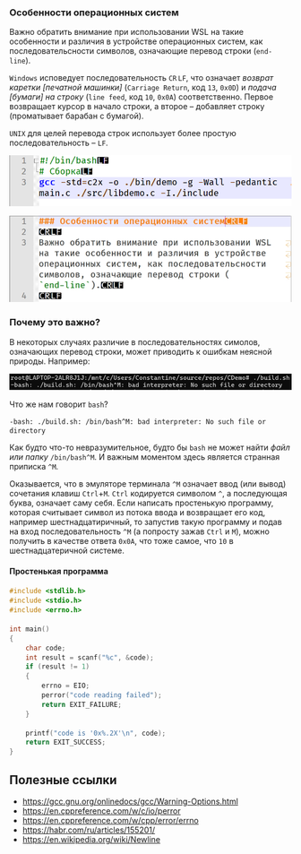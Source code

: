 ### Особенности операционных систем

Важно обратить внимание при использовании WSL на такие особенности и различия в устройстве операционных систем, как последовательсности символов, означающие перевод строки (`end-line`).

`Windows` исповедует последовательность `CR`&thinsp;`LF`, что означает _возврат каретки \[печатной машинки\]_ (`Carriage Return`, код `13`, `0x0D`) и _подача \[бумаги\] на строку_ (`line feed`, код `10`, `0x0A`) соответственно. Первое возвращает курсор в начало строки, а второе &ndash; добавляет строку (проматывает барабан с бумагой).

`UNIX` для целей перевода строк использует более простую последовательность &ndash; `LF`.

![Пример `UNIX`](./Unix-end-line-characters.png)

![Пример `Windows`](./Windows-end-line-characters.png)

### Почему это важно?
В некоторых случаях различие в последовательностях симолов, означающих перевод строки, может приводить к ошибкам неясной природы. Например:

![Странная ошибка](./strange-error.png)

Что же нам говорит `bash`?
```console
-bash: ./build.sh: /bin/bash^M: bad interpreter: No such file or directory
```
Как будто что-то невразумительное, будто бы `bash` не может найти _файл или папку_ `/bin/bash^M`. И важным моментом здесь является странная приписка `^M`.

Оказывается, что в эмуляторе терминала `^M` означает ввод (или вывод) сочетания клавиш `Ctrl`+`M`. `Ctrl` кодируется символом `^`, а последующая буква, означает саму себя. Если написать простенькую программу, которая считывает символ из потока ввода и возвращает его код, например шестнадцатиричный, то запустив такую программу и подав на вход  последовательность `^M` (а попросту зажав `Ctrl` и `M`), можно получить в качестве ответа `0x0A`, что тоже самое, что `10` в шестнадцатеричной системе.

#### Простенькая программа
```c
#include <stdlib.h>
#include <stdio.h>
#include <errno.h>

int main()
{
    char code;
    int result = scanf("%c", &code);
    if (result != 1)
    {
        errno = EIO;
        perror("code reading failed");
        return EXIT_FAILURE;
    }
	
    printf("code is '0x%.2X'\n", code);
    return EXIT_SUCCESS;
}
```

## Полезные ссылки
- https://gcc.gnu.org/onlinedocs/gcc/Warning-Options.html
- https://en.cppreference.com/w/c/io/perror
- https://en.cppreference.com/w/cpp/error/errno
- https://habr.com/ru/articles/155201/
- https://en.wikipedia.org/wiki/Newline
